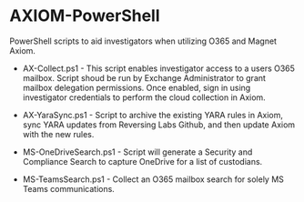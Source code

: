 # AXIOM-PowerShell

PowerShell scripts to aid investigators when utilizing O365 and Magnet Axiom.

-   AX-Collect.ps1 - This script enables investigator access to a users O365 mailbox.
    Script shoud be run by Exchange Administrator to grant mailbox delegation permissions.
    Once enabled, sign in using investigator credentials to perform the cloud collection in Axiom. 

-   AX-YaraSync.ps1 - Script to archive the existing YARA rules in Axiom, sync YARA updates from Reversing Labs Github, and then update Axiom with the new rules.

-   MS-OneDriveSearch.ps1 - Script will generate a Security and Compliance Search to capture OneDrive for a list of custodians.

-   MS-TeamsSearch.ps1 - Collect an O365 mailbox search for solely MS Teams communications.